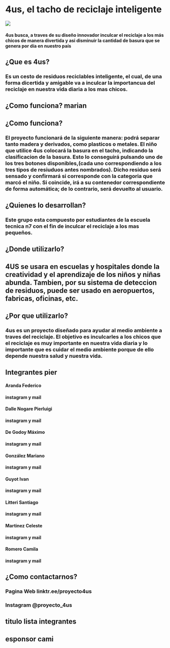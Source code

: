
# 4us, el tacho de reciclaje inteligente 
![](./_4us_Logo.jpg)
#### 4us busca, a traves de su diseño innovador inculcar el reciclaje a los más chicos de manera divertida y asi disminuir la cantidad de basura que se genera por día en nuestro país

## ¿Que es 4us? 
### Es un cesto de residuos reciclables inteligente, el cual, de una forma dicertida y amigable va a inculcar la importancua del reciclaje en nuestra vida diaria a los mas chicos. 

## ¿Como funciona? marian

## ¿Como funciona?
### El proyecto funcionará de la siguiente manera: podrá separar tanto madera y derivados, como plasticos o metales. El niño que utilice 4us colocará la basura en el tacho, indicando la clasificacion de la basura. Esto lo conseguirá pulsando uno de los tres botones disponibles,(cada uno correspondiendo a los tres tipos de resiuduos antes nombrados). Dicho residuo será sensado y confirmará si corresponde con la categoria que marcó el niño. Si coincide, irá a su contenedor correspondiente de forma automática; de lo contrario, será devuelto al usuario.

## ¿Quienes lo desarrollan? 
### Este grupo esta compuesto por estudiantes de la escuela tecnica n7 con el fin de inculcar el reciclaje a los mas pequeños.

## ¿Donde utilizarlo?

## 4US se usara en escuelas y hospitales donde la creatividad y el aprendizaje de los niños y niñas abunda. Tambien, por su sistema de deteccion de residuos, puede ser usado en aeropuertos, fabricas, oficinas, etc.

## ¿Por que utilizarlo?
### 4us es un proyecto diseñado para ayudar al medio ambiente a traves del reciclaje. El objetivo es inculcarles a los chicos que el reciclaje es muy importante en nuestra vida diaria y lo importante que es cuidar el medio ambiente porque de ello depende nuestra salud y nuestra vida. 

## Integrantes pier

#### Aranda Federico
#### instagram y mail

#### Dalle Nogare Pierluigi
#### instagram y mail

#### De Godoy Máximo
#### instagram y mail

#### González Mariano
#### instagram y mail

#### Guyot Ivan
#### instagram y mail

#### Litteri Santiago
#### instagram y mail

#### Martinez Celeste
#### instagram y mail

#### Romero Camila
#### instagram y mail

## ¿Como contactarnos?
### Pagina Web linktr.ee/proyecto4us
### Instagram @proyecto_4us

## titulo lista integrantes 

## esponsor cami
